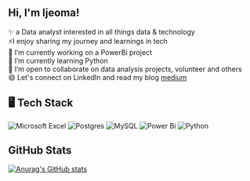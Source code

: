 

## Hi, I'm Ijeoma!

✨ a Data analyst interested in all things data & technology<br/>
⚡I enjoy sharing my journey and learnings in tech<br/>
 🔭 I’m currently working on a PowerBi project<br/>
 🌱 I’m currently learning Python<br/>
 👯 I’m open to collaborate on data analysis projects, volunteer and others<br/>
 😄 Let's connect on LinkedIn and read my blog [medium](https://medium.com/@c.onuorahijeoma)<br/>


## 🖥️ Tech Stack
![Microsoft Excel](https://img.shields.io/badge/Microsoft_Excel-217346?style=for-the-badge&logo=microsoft-excel&logoColor=white)
![Postgres](https://img.shields.io/badge/postgres-%23316192.svg?style=for-the-badge&logo=postgresql&logoColor=white)
![MySQL](https://img.shields.io/badge/mysql-4479A1.svg?style=for-the-badge&logo=mysql&logoColor=white)
![Power Bi](https://img.shields.io/badge/power_bi-F2C811?style=for-the-badge&logo=powerbi&logoColor=black)
![Python](https://img.shields.io/badge/python-3670A0?style=for-the-badge&logo=python&logoColor=ffdd54)

## GitHub Stats
<!--GitHub stas from https://github.com/anuraghazra/github-readme-stats -->
[![Anurag's GitHub stats](https://github-readme-stats.vercel.app/api?username=IjeomaOnuorah&theme=radical&show_icons=true)](https://github.com/anuraghazra/github-readme-stats)
